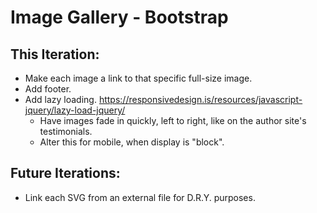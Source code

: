 # Image Gallery - Bootstrap

## This Iteration:

- Make each image a link to that specific full-size image.
- Add footer.
- Add lazy loading. https://responsivedesign.is/resources/javascript-jquery/lazy-load-jquery/
  - Have images fade in quickly, left to right, like on the author site's testimonials.
  - Alter this for mobile, when display is "block".

## Future Iterations:

- Link each SVG from an external file for D.R.Y. purposes.